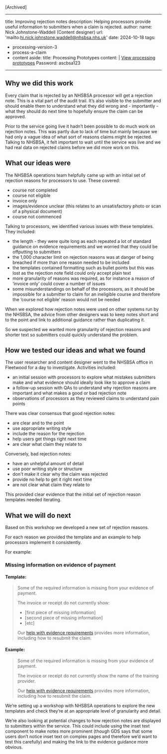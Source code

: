 [Archived]

---
title: Improving rejection notes
description: Helping processors provide useful information to submitters when a claim is rejected.
author:
  name: Nick Johnstone-Waddell (Content designer)
  url: 'mailto:hi.nick.johnstone.waddell@nhsbsa.nhs.uk'
date: 2024-10-18
tags:
  - processing-version-3
  - process-a-claim
  - content
aside:
  title:  Processing Prototypes
  content: |
    [View processing prototypes](https://adult-social-care-7fe9bafd955a.herokuapp.com/version-index?area=Processing) 
    Password: ascbsa123
---

## Why we did this work

Every claim that is rejected by an NHSBSA processor will get a rejection note. This is a vital part of the audit trail. It’s also visible to the submitter and should enable them to understand what they did wrong and - importantly - what they should do next time to hopefully ensure the claim can be approved.

Prior to the service going live it hadn’t been possible to do much work on rejection notes. This was partly due to lack of time but mainly because we had only a vague idea of what sort of reasons claims might be rejected. Talking to NHSBSA, it felt important to wait until the service was live and we had real data on rejected claims before we did more work on this.

## What our ideas were

The NHSBSA operations team helpfully came up with an initial set of rejection reasons for processors to use. These covered:

* course not completed
* course not eligible
* invoice only
* images/evidence unclear (this relates to an unsatisfactory photo or scan of a physical document)
* course not commenced

Talking to processors, we identified various issues with these templates. They included:

* the length - they were quite long as each repeated a lot of standard guidance on evidence requirements and we worried that they could be offputting to submitters
* the 1,000 character limit on rejection reasons was at danger of being breached if more than one reason needed to be included
* the templates contained formatting such as bullet points but this was lost as the rejection note field could only accept plain text
* more granularity of reasons was required, as for instance a reason of ‘invoice only’ could cover a number of issues
* some misunderstandings on behalf of the processors, as it should be impossible for a submitter to claim for an ineligible course and therefore the ‘course not eligible’ reason would not be needed

When we explored how rejection notes were used on other systems run by the NHSBSA, the advice from other designers was to keep notes short and to the point and link to additional guidance rather than duplicating it.

So we suspected we wanted more granularity of rejection reasons and shorter text so submitters could quickly understand the problem.

## How we tested our ideas and what we found

The user researcher and content designer went to the NHSBSA office in Fleetwood for a day to investigate. Activities included:

* an initial session with processors to explore what mistakes submitters make and what evidence should ideally look like to approve a claim
* a follow-up session with QAs to understand why rejection reasons are important and what makes a good or bad rejection note
* observations of processors as they reviewed claims to understand pain points

There was clear consensus that good rejection notes:

* are clear and to the point
* use appropriate writing style
* include the reason for the rejection
* help users get things right next time
* are clear what claim they relate to

Conversely, bad rejection notes:

* have an unhelpful amount of detail
* use poor writing style or structure
* don't make it clear why the claim was rejected
* provide no help to get it right next time
* are not clear what claim they relate to

This provided clear evidence that the initial set of rejection reason templates needed iterating.

## What we will do next

Based on this workshop we developed a new set of rejection reasons.

For each reason we provided the template and an example to help processors implement it consistently.

For example:

### Missing information on evidence of payment

#### Template:

> Some of the required information is missing from your evidence of payment.
> 
> The invoice or receipt do not currently show:
> - [first piece of missing information]
> - [second piece of missing information]
> - [etc]
>
> Our [help with evidence requirements](#) provides more information, including how to resubmit the claim.

#### Example:

> Some of the required information is missing from your evidence of payment.
>
> The invoice or receipt do not currently show the name of the training provider.
>
> Our [help with evidence requirements](#) provides more information, including how to resubmit the claim.

We’re setting up a workshop with NHSBSA operations to explore the new templates and check they’re at an appropriate level of granularity and detail.

We’re also looking at potential changes to how rejection notes are displayed to submitters within the service. This could include using the inset text component to make notes more prominent (though GDS says that some users don’t notice inset text on complex pages and therefore we’d want to test this carefully) and making the link to the evidence guidance more obvious.